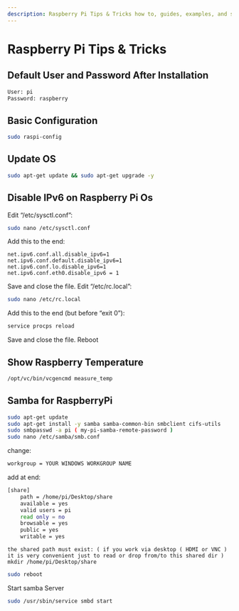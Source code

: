 ```yaml
---
description: Raspberry Pi Tips & Tricks how to, guides, examples, and simple usage, Raspberry Pi, Default User and Password, Install Oh-My-Zsh on Raspbian
---
```


<link rel="stylesheet" href="/assets/CSS/roundedCorners.css">

# Raspberry Pi Tips & Tricks

## Default User and Password After Installation

```bash
User: pi
Password: raspberry
```

## Basic Configuration

```bash
sudo raspi-config
```

## Update OS

```bash
sudo apt-get update && sudo apt-get upgrade -y
```

## Disable IPv6 on Raspberry Pi Os

Edit “/etc/sysctl.conf”:

```bash
sudo nano /etc/sysctl.conf
```

Add this to the end:

```config
net.ipv6.conf.all.disable_ipv6=1
net.ipv6.conf.default.disable_ipv6=1
net.ipv6.conf.lo.disable_ipv6=1
net.ipv6.conf.eth0.disable_ipv6 = 1
```

Save and close the file.
Edit “/etc/rc.local”:

```bash
sudo nano /etc/rc.local
```

Add this to the end (but before “exit 0”):

```bash
service procps reload
```

Save and close the file.
Reboot

## Show Raspberry Temperature

```bash
/opt/vc/bin/vcgencmd measure_temp
```

## Samba for RaspberryPi

```bash
sudo apt-get update
sudo apt-get install -y samba samba-common-bin smbclient cifs-utils
sudo smbpasswd -a pi ( my-pi-samba-remote-password )
sudo nano /etc/samba/smb.conf
```

change:

```bash
workgroup = YOUR WINDOWS WORKGROUP NAME
```

add at end:

```bash
[share]
    path = /home/pi/Desktop/share
    available = yes
    valid users = pi
    read only = no
    browsable = yes
    public = yes
    writable = yes
```

`the shared path must exist: ( if you work via desktop ( HDMI or VNC ) it is very convenient just to read or drop from/to this shared dir ) mkdir /home/pi/Desktop/share`

```bash
sudo reboot
```

Start samba Server

```bash
sudo /usr/sbin/service smbd start
```
